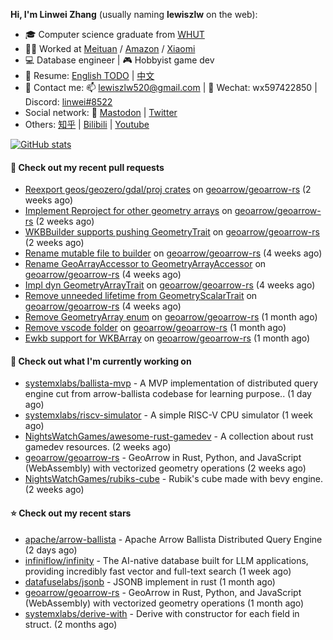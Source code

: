 **Hi, I'm Linwei Zhang** (usually naming **lewiszlw** on the web):
- 🎓 Computer science graduate from [WHUT](https://en.wikipedia.org/wiki/Wuhan_University_of_Technology)
- 👨‍💻 Worked at [Meituan](https://about.meituan.com/home) / [Amazon](https://www.amazon.com/) / [Xiaomi](https://www.mi.com/)
- 💻 Database engineer | 🎮 Hobbyist game dev
- 📄 Resume: [English TODO](https://github.com/lewiszlw/lewiszlw/blob/main/Resume_EN.md) | [中文](https://github.com/lewiszlw/lewiszlw/blob/main/Resume_CN.md)
- 📱 Contact me: 📫 [lewiszlw520@gmail.com](mailto:lewiszlw520@gmail.com) | 💬 Wechat: wx597422850 | Discord: [linwei#8522](http://discordapp.com/users/891664307035713576)
- Social network: 🦣 [Mastodon](https://mastodon.world/@lewiszlw) | [Twitter](https://twitter.com/lewiszlw)
- Others: [知乎](https://www.zhihu.com/people/tian-qian-zhu-wu-ya) | [Bilibili](https://space.bilibili.com/43876861) | [Youtube](https://www.youtube.com/channel/UCnvri1tqAjxsp9nGQ63zUNw)

[![GitHub stats](https://github-readme-stats.vercel.app/api?username=lewiszlw&count_private=true&show_icons=true&theme=solarized-dark&include_all_commits=true)](https://github.com/anuraghazra/github-readme-stats)

#### 🔨 Check out my recent pull requests

- [Reexport geos/geozero/gdal/proj crates](https://github.com/geoarrow/geoarrow-rs/pull/319) on [geoarrow/geoarrow-rs](https://github.com/geoarrow/geoarrow-rs) (2 weeks ago)
- [Implement Reproject for other geometry arrays](https://github.com/geoarrow/geoarrow-rs/pull/310) on [geoarrow/geoarrow-rs](https://github.com/geoarrow/geoarrow-rs) (2 weeks ago)
- [WKBBuilder supports pushing GeometryTrait](https://github.com/geoarrow/geoarrow-rs/pull/309) on [geoarrow/geoarrow-rs](https://github.com/geoarrow/geoarrow-rs) (2 weeks ago)
- [Rename mutable file to builder](https://github.com/geoarrow/geoarrow-rs/pull/298) on [geoarrow/geoarrow-rs](https://github.com/geoarrow/geoarrow-rs) (4 weeks ago)
- [Rename GeoArrayAccessor to GeometryArrayAccessor](https://github.com/geoarrow/geoarrow-rs/pull/297) on [geoarrow/geoarrow-rs](https://github.com/geoarrow/geoarrow-rs) (4 weeks ago)
- [Impl dyn GeometryArrayTrait](https://github.com/geoarrow/geoarrow-rs/pull/296) on [geoarrow/geoarrow-rs](https://github.com/geoarrow/geoarrow-rs) (4 weeks ago)
- [Remove unneeded lifetime from GeometryScalarTrait](https://github.com/geoarrow/geoarrow-rs/pull/295) on [geoarrow/geoarrow-rs](https://github.com/geoarrow/geoarrow-rs) (4 weeks ago)
- [Remove GeometryArray enum](https://github.com/geoarrow/geoarrow-rs/pull/291) on [geoarrow/geoarrow-rs](https://github.com/geoarrow/geoarrow-rs) (1 month ago)
- [Remove vscode folder](https://github.com/geoarrow/geoarrow-rs/pull/259) on [geoarrow/geoarrow-rs](https://github.com/geoarrow/geoarrow-rs) (1 month ago)
- [Ewkb support for WKBArray](https://github.com/geoarrow/geoarrow-rs/pull/254) on [geoarrow/geoarrow-rs](https://github.com/geoarrow/geoarrow-rs) (1 month ago)

#### 👷 Check out what I'm currently working on

- [systemxlabs/ballista-mvp](https://github.com/systemxlabs/ballista-mvp) - A MVP implementation of distributed query engine cut from arrow-ballista codebase for learning purpose..  (1 day ago)
- [systemxlabs/riscv-simulator](https://github.com/systemxlabs/riscv-simulator) - A simple RISC-V CPU simulator (1 week ago)
- [NightsWatchGames/awesome-rust-gamedev](https://github.com/NightsWatchGames/awesome-rust-gamedev) - A collection about rust gamedev resources. (2 weeks ago)
- [geoarrow/geoarrow-rs](https://github.com/geoarrow/geoarrow-rs) - GeoArrow in Rust, Python, and JavaScript (WebAssembly) with vectorized geometry operations (2 weeks ago)
- [NightsWatchGames/rubiks-cube](https://github.com/NightsWatchGames/rubiks-cube) - Rubik&#39;s cube made with bevy engine. (2 weeks ago)

#### ⭐ Check out my recent stars

- [apache/arrow-ballista](https://github.com/apache/arrow-ballista) - Apache Arrow Ballista Distributed Query Engine (2 days ago)
- [infiniflow/infinity](https://github.com/infiniflow/infinity) - The AI-native database built for LLM applications, providing incredibly fast vector and full-text search  (1 week ago)
- [datafuselabs/jsonb](https://github.com/datafuselabs/jsonb) - JSONB implement in rust (1 month ago)
- [geoarrow/geoarrow-rs](https://github.com/geoarrow/geoarrow-rs) - GeoArrow in Rust, Python, and JavaScript (WebAssembly) with vectorized geometry operations (1 month ago)
- [systemxlabs/derive-with](https://github.com/systemxlabs/derive-with) - Derive with constructor for each field in struct. (2 months ago)

